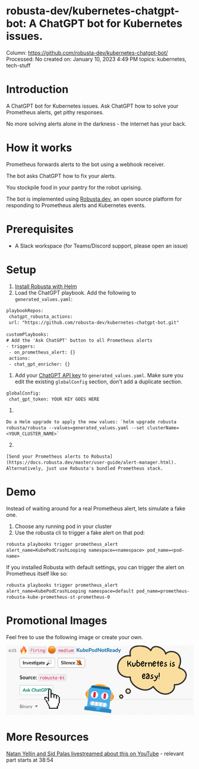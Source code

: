 # robusta-dev/kubernetes-chatgpt-bot: A ChatGPT bot for Kubernetes issues.

Column: https://github.com/robusta-dev/kubernetes-chatgpt-bot/
Processed: No
created on: January 10, 2023 4:49 PM
topics: kubernetes, tech-stuff

# Introduction

A ChatGPT bot for Kubernetes issues. Ask ChatGPT how to solve your Prometheus alerts, get pithy responses.

No more solving alerts alone in the darkness - the internet has your back.

[](robusta-dev%20kubernetes-chatgpt-bot%20A%20ChatGPT%20bot%20f%20215373903b2647efb5b5d128d5f907f5/68747470733a2f2f63646e2e6c6f6f6d2e636f6d2f73657373696f6e732f7468756d626e61696c732f39363463643837333561383734323837613931353563373733323062646364622d776974682d706c61792e676966)

# How it works

Prometheus forwards alerts to the bot using a webhook receiver.

The bot asks ChatGPT how to fix your alerts.

You stockpile food in your pantry for the robot uprising.

The bot is implemented using [Robusta.dev](https://github.com/robusta-dev/robusta), an open source platform for responding to Prometheus alerts and Kubernetes events.

# Prerequisites

- A Slack workspace (for Teams/Discord support, please open an issue)

# Setup

1. [Install Robusta with Helm](https://docs.robusta.dev/master/installation.html)
2. Load the ChatGPT playbook. Add the following to `generated_values.yaml`:

```
playbookRepos:
 chatgpt_robusta_actions:
 url: "https://github.com/robusta-dev/kubernetes-chatgpt-bot.git"

customPlaybooks:
# Add the 'Ask ChatGPT' button to all Prometheus alerts
- triggers:
 - on_prometheus_alert: {}
 actions:
 - chat_gpt_enricher: {}

```

1. Add your [ChatGPT API key](https://beta.openai.com/account/api-keys) to `generated_values.yaml`. Make sure you edit the existing `globalConfig` section, don't add a duplicate section.

```
globalConfig:
 chat_gpt_token: YOUR KEY GOES HERE

```

1. 
    
    Do a Helm upgrade to apply the new values: `helm upgrade robusta robusta/robusta --values=generated_values.yaml --set clusterName=<YOUR_CLUSTER_NAME>`
    
2. 
    
    [Send your Prometheus alerts to Robusta](https://docs.robusta.dev/master/user-guide/alert-manager.html). Alternatively, just use Robusta's bundled Prometheus stack.
    

# Demo

Instead of waiting around for a real Prometheus alert, lets simulate a fake one.

1. Choose any running pod in your cluster
2. Use the robusta cli to trigger a fake alert on that pod:

```
robusta playbooks trigger prometheus_alert alert_name=KubePodCrashLooping namespace=<namespace> pod_name=<pod-name>

```

If you installed Robusta with default settings, you can trigger the alert on Prometheus itself like so:

```
robusta playbooks trigger prometheus_alert alert_name=KubePodCrashLooping namespace=default pod_name=prometheus-robusta-kube-prometheus-st-prometheus-0

```

# Promotional Images

Feel free to use the following image or create your own.

![](robusta-dev%20kubernetes-chatgpt-bot%20A%20ChatGPT%20bot%20f%20215373903b2647efb5b5d128d5f907f5/211615506-fb8ba31a-4569-4ab6-9504-f1e42457771e.png)

# More Resources

[Natan Yellin and Sid Palas livestreamed about this on YouTube](https://www.youtube.com/watch?v=jMR8M3Xqlzg) - relevant part starts at 38:54